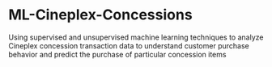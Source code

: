 # ML-Cineplex-Concessions
Using supervised and unsupervised machine learning techniques to analyze Cineplex concession transaction data to understand customer purchase behavior and predict the purchase of particular concession items
